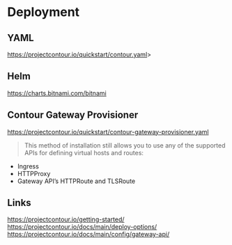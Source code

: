 # Deployment

## YAML

<https://projectcontour.io/quickstart/contour.yaml>>

## Helm

<https://charts.bitnami.com/bitnami>

## Contour Gateway Provisioner

<https://projectcontour.io/quickstart/contour-gateway-provisioner.yaml>

> This method of installation still allows you to use any of the supported APIs for defining virtual hosts and routes:

- Ingress
- HTTPProxy
- Gateway API’s HTTPRoute and TLSRoute

## Links

<https://projectcontour.io/getting-started/>
<https://projectcontour.io/docs/main/deploy-options/>
<https://projectcontour.io/docs/main/config/gateway-api/>
